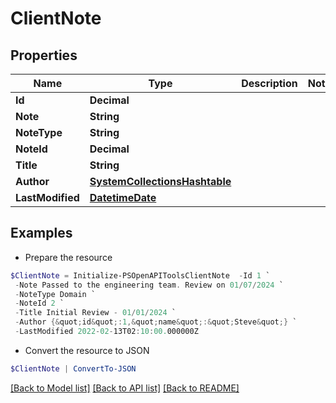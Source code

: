 # ClientNote
## Properties

Name | Type | Description | Notes
------------ | ------------- | ------------- | -------------
**Id** | **Decimal** |  | 
**Note** | **String** |  | 
**NoteType** | **String** |  | 
**NoteId** | **Decimal** |  | 
**Title** | **String** |  | 
**Author** | [**SystemCollectionsHashtable**](.md) |  | 
**LastModified** | [**DatetimeDate**](DatetimeDate.md) |  | 

## Examples

- Prepare the resource
```powershell
$ClientNote = Initialize-PSOpenAPIToolsClientNote  -Id 1 `
 -Note Passed to the engineering team. Review on 01/07/2024 `
 -NoteType Domain `
 -NoteId 2 `
 -Title Initial Review - 01/01/2024 `
 -Author {&quot;id&quot;:1,&quot;name&quot;:&quot;Steve&quot;} `
 -LastModified 2022-02-13T02:10:00.000000Z
```

- Convert the resource to JSON
```powershell
$ClientNote | ConvertTo-JSON
```

[[Back to Model list]](../README.md#documentation-for-models) [[Back to API list]](../README.md#documentation-for-api-endpoints) [[Back to README]](../README.md)

